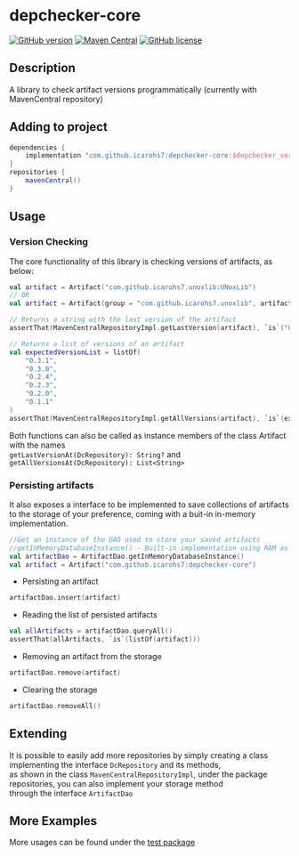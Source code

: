 # depchecker-core
[![GitHub version](
https://badge.fury.io/gh/icarohs7%2Fdepchecker-core.svg)](
https://github.com/icarohs7/depchecker-core/releases)
[![Maven Central](
https://maven-badges.herokuapp.com/maven-central/com.github.icarohs7/depchecker-core/badge.svg)](
https://mvnrepository.com/artifact/com.github.icarohs7/depchecker-core)
[![GitHub license](
https://img.shields.io/github/license/icarohs7/depchecker-core.svg)](
https://github.com/icarohs7/depchecker-core/blob/master/LICENSE)

## Description
A library to check artifact versions programmatically (currently with MavenCentral repository)

## Adding to project
````groovy
dependencies {
    implementation "com.github.icarohs7:depchecker-core:$depchecker_version"
}
repositories {
    mavenCentral()
}
````

## Usage
### Version Checking
The core functionality of this library is checking versions of artifacts, as below:
````kotlin
val artifact = Artifact("com.github.icarohs7.unoxlib:UNoxLib")
// OR
val artifact = Artifact(group = "com.github.icarohs7.unoxlib", artifactId = "UNoxLib")

// Returns a string with the last version of the artifact
assertThat(MavenCentralRepositoryImpl.getLastVersion(artifact), `is`("0.3.1"))

// Returns a list of versions of an artifact
val expectedVersionList = listOf(
    "0.3.1",
    "0.3.0",
    "0.2.4",
    "0.2.3",
    "0.2.0",
    "0.1.1"
)
assertThat(MavenCentralRepositoryImpl.getAllVersions(artifact), `is`(expectedVersionList))
````
Both functions can also be called as instance members of the class Artifact with the names <br/>
`getLastVersionAt(DcRepository): String?` and `getAllVersionsAt(DcRepository): List<String>`
### Persisting artifacts
It also exposes a interface to be implemented to save collections of artifacts to
the storage of your preference, coming with a buit-in in-memory implementation.
```kotlin
//Get an instance of the DAO used to store your saved artifacts
//getInMemoryDatabaseInstance() - Built-in implementation using RAM as storage
val artifactDao = ArtifactDao.getInMemoryDatabaseInstance()
val artifact = Artifact("com.github.icarohs7:depchecker-core")
```
* Persisting an artifact
```kotlin
artifactDao.insert(artifact)
```
* Reading the list of persisted artifacts
```kotlin
val allArtifacts = artifactDao.queryAll() 
assertThat(allArtifacts, `is`(listOf(artifact)))
```
* Removing an artifact from the storage
```kotlin
artifactDao.remove(artifact)
```
* Clearing the storage
```kotlin
artifactDao.removeAll()
```


## Extending
It is possible to easily add more repositories by simply creating
a class implementing the interface `DcRepository` and its methods, <br/>
as shown in the class `MavenCentralRepositoryImpl`, under
the package repositories, you can also implement your storage method <br/>
through the interface `ArtifactDao`

## More Examples
More usages can be found under the [test package](
https://github.com/icarohs7/depchecker-core/tree/master/src/test/kotlin/com/github/icarohs7)